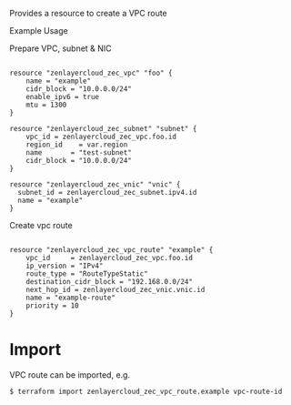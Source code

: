 Provides a resource to create a VPC route

Example Usage

Prepare VPC, subnet & NIC
```hcl

resource "zenlayercloud_zec_vpc" "foo" {
	name = "example"
	cidr_block = "10.0.0.0/24"
	enable_ipv6 = true
	mtu = 1300
}

resource "zenlayercloud_zec_subnet" "subnet" {
	vpc_id = zenlayercloud_zec_vpc.foo.id
	region_id	 = var.region
	name       = "test-subnet"
	cidr_block = "10.0.0.0/24"
}

resource "zenlayercloud_zec_vnic" "vnic" {
  subnet_id = zenlayercloud_zec_subnet.ipv4.id
  name = "example"
}
```

Create vpc route
```hcl

resource "zenlayercloud_zec_vpc_route" "example" {
	vpc_id     = zenlayercloud_zec_vpc.foo.id
	ip_version = "IPv4"
	route_type = "RouteTypeStatic"
	destination_cidr_block = "192.168.0.0/24"
	next_hop_id = zenlayercloud_zec_vnic.vnic.id
	name = "example-route"
	priority = 10
}

```

# Import

VPC route can be imported, e.g.

```
$ terraform import zenlayercloud_zec_vpc_route.example vpc-route-id
```
